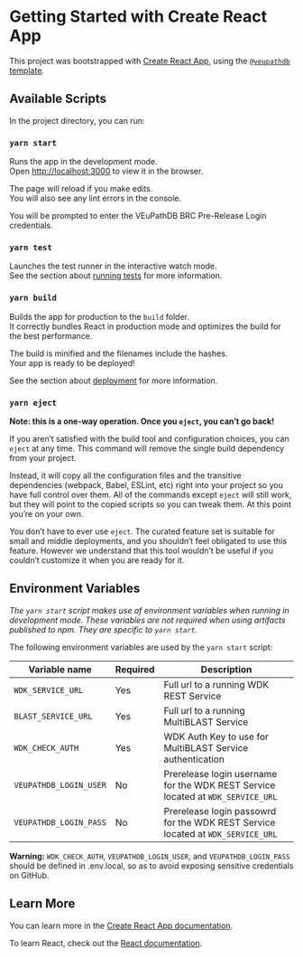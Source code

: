 # Getting Started with Create React App

This project was bootstrapped with [Create React App](https://github.com/facebook/create-react-app), using the [`@veupathdb` template](https://github.com/VEuPathDB/web-dev/packages/cra-template).

## Available Scripts

In the project directory, you can run:

### `yarn start`

Runs the app in the development mode.\
Open [http://localhost:3000](http://localhost:3000) to view it in the browser.

The page will reload if you make edits.\
You will also see any lint errors in the console.

You will be prompted to enter the VEuPathDB BRC Pre-Release Login credentials.

### `yarn test`

Launches the test runner in the interactive watch mode.\
See the section about [running tests](https://facebook.github.io/create-react-app/docs/running-tests) for more information.

### `yarn build`

Builds the app for production to the `build` folder.\
It correctly bundles React in production mode and optimizes the build for the best performance.

The build is minified and the filenames include the hashes.\
Your app is ready to be deployed!

See the section about [deployment](https://facebook.github.io/create-react-app/docs/deployment) for more information.

### `yarn eject`

**Note: this is a one-way operation. Once you `eject`, you can’t go back!**

If you aren’t satisfied with the build tool and configuration choices, you can `eject` at any time. This command will remove the single build dependency from your project.

Instead, it will copy all the configuration files and the transitive dependencies (webpack, Babel, ESLint, etc) right into your project so you have full control over them. All of the commands except `eject` will still work, but they will point to the copied scripts so you can tweak them. At this point you’re on your own.

You don’t have to ever use `eject`. The curated feature set is suitable for small and middle deployments, and you shouldn’t feel obligated to use this feature. However we understand that this tool wouldn’t be useful if you couldn’t customize it when you are ready for it.

## Environment Variables

_The `yarn start` script makes use of environment variables when running in development mode. These variables are not required when using artifacts published to npm. They are specific to `yarn start`._

The following environment variables are used by the `yarn start` script:

| Variable name          | Required | Description                                                                     |
| ---------------------- | -------- | ------------------------------------------------------------------------------- |
| `WDK_SERVICE_URL`      | Yes      | Full url to a running WDK REST Service                                          |
| `BLAST_SERVICE_URL`    | Yes      | Full url to a running MultiBLAST Service                                        |
| `WDK_CHECK_AUTH`       | Yes      | WDK Auth Key to use for MultiBLAST Service authentication                       |
| `VEUPATHDB_LOGIN_USER` | No       | Prerelease login username for the WDK REST Service located at `WDK_SERVICE_URL` |
| `VEUPATHDB_LOGIN_PASS` | No       | Prerelease login passowrd for the WDK REST Service located at `WDK_SERVICE_URL` |

**Warning:** `WDK_CHECK_AUTH`, `VEUPATHDB_LOGIN_USER`, and `VEUPATHDB_LOGIN_PASS` should be defined in .env.local, so as to avoid exposing sensitive credentials on GitHub.

## Learn More

You can learn more in the [Create React App documentation](https://facebook.github.io/create-react-app/docs/getting-started).

To learn React, check out the [React documentation](https://reactjs.org/).
